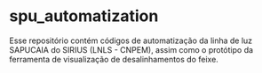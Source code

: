 # spu_automatization
Esse repositório contém códigos de automatização da linha de luz SAPUCAIA do SIRIUS (LNLS - CNPEM), assim como o protótipo da ferramenta de visualização de desalinhamentos do feixe.
